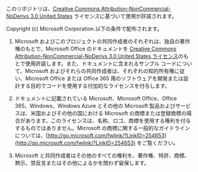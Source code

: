 このリポジトリは、[Creative Commons Attribution-NonCommercial-NoDerivs 3.0 United States](https://creativecommons.org/licenses/by-nc-nd/3.0/us) ライセンスに基づいて使用が許諾されます。

Copyright (c) Microsoft Corporation.以下の条件で配布されます。
 
1. Microsoft およびこのプロジェクトの共同作成者のそれぞれは、独自の著作権のもとで、Microsoft Office のドキュメントを [Creative Commons Attribution-NonCommercial-NoDerivs 3.0 United States ライセンス](https://creativecommons.org/licenses/by-nc-nd/3.0/us/legalcode)のもとで使用許諾します。また、ドキュメントに含まれるサンプル コードについて、Microsoft およびそれらの共同作成者は、それぞれの知的所有権に従い、Microsoft Office または Office 365 用のソフトウェアを開発または設計する目的でコードを使用する付加的なライセンスを付与します。
 
2.  ドキュメントに記載されている Microsoft、Microsoft Office、Office 365、Windows、Windows Azure とその他の Microsoft 製品およびサービスは、米国およびその他の国における Microsoft の商標または登録商標の場合があります。このライセンスは、名称、ロゴ、商標を使用する権利を付与するものではありません。Microsoft の商標に関する一般的なガイドラインについては、[http://go.microsoft.com/fwlink/?LinkID=254653](http://go.microsoft.com/fwlink/?LinkID=254653) をご覧ください。
 
3.  Microsoft と共同作成者はその他のすべての権利を、著作権、特許、商標、黙示、禁反言またはその他によるかを問わず留保します。
